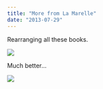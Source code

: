```yaml
---
title: "More from La Marelle"
date: "2013-07-29"
---
```


Rearranging all these books.

![](images/tumblr_inline_mqowkwjXKe1qz4rgp.jpg)

Much better…

![](images/tumblr_inline_mqowl7bnaJ1qz4rgp.jpg)

